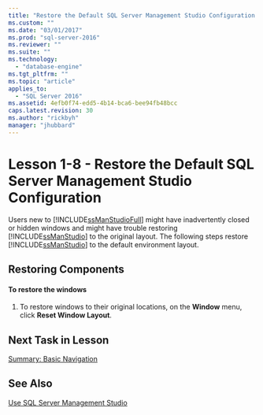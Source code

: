 ```yaml
---
title: "Restore the Default SQL Server Management Studio Configuration | Microsoft Docs"
ms.custom: ""
ms.date: "03/01/2017"
ms.prod: "sql-server-2016"
ms.reviewer: ""
ms.suite: ""
ms.technology: 
  - "database-engine"
ms.tgt_pltfrm: ""
ms.topic: "article"
applies_to: 
  - "SQL Server 2016"
ms.assetid: 4efb0f74-edd5-4b14-bca6-bee94fb48bcc
caps.latest.revision: 30
ms.author: "rickbyh"
manager: "jhubbard"
---
```

# Lesson 1-8 - Restore the Default SQL Server Management Studio Configuration
Users new to [!INCLUDE[ssManStudioFull](../../../advanced-analytics/r-services/includes/ssmanstudiofull-md.md)] might have inadvertently closed or hidden windows and might have trouble restoring [!INCLUDE[ssManStudio](../../../advanced-analytics/r-services/includes/ssmanstudio-md.md)] to the original layout. The following steps restore [!INCLUDE[ssManStudio](../../../advanced-analytics/r-services/includes/ssmanstudio-md.md)] to the default environment layout.  
  
## Restoring Components  
  
#### To restore the windows  
  
1.  To restore windows to their original locations, on the **Window** menu, click **Reset Window Layout**.  
  
## Next Task in Lesson  
[Summary: Basic Navigation](../../../tools/sql-server-management-studio/tutorials/lesson-1-9-summary-basic-navigation.md)  
  
## See Also  
[Use SQL Server Management Studio](../Topic/Use%20SQL%20Server%20Management%20Studio.md)  
  
  
  
